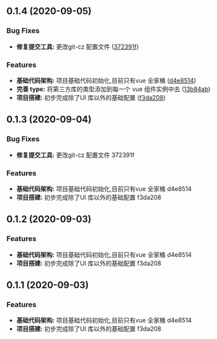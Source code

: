 ## 0.1.4 (2020-09-05)


### Bug Fixes

* **修复提交工具:** 更改git-cz 配置文件 ([372391f](https://github.com/ibwei/vue3-base/commit/372391f79e177c685277409ad873cd963c756ee3))


### Features

* **基础代码架构:** 项目基础代码初始化,目前只有vue 全家桶 ([d4e8514](https://github.com/ibwei/vue3-base/commit/d4e851421b72b7f2ff273d8ebc72c08919b94392))
* **完善 type:** 将第三方库的类型添加到每一个 vue 组件实例中去 ([13b84ab](https://github.com/ibwei/vue3-base/commit/13b84ab084ee388e114618db31ab801d28143bdf))
* **项目搭建:** 初步完成除了UI 库以外的基础配置 ([f3da208](https://github.com/ibwei/vue3-base/commit/f3da208fa7bcd9141c829327cf949aaf486a0ce7))



## 0.1.3 (2020-09-04)


### Bug Fixes

* **修复提交工具:** 更改git-cz 配置文件 372391f


### Features

* **基础代码架构:** 项目基础代码初始化,目前只有vue 全家桶 d4e8514
* **项目搭建:** 初步完成除了UI 库以外的基础配置 f3da208



## 0.1.2 (2020-09-03)


### Features

* **基础代码架构:** 项目基础代码初始化,目前只有vue 全家桶 d4e8514
* **项目搭建:** 初步完成除了UI 库以外的基础配置 f3da208



## 0.1.1 (2020-09-03)


### Features

* **基础代码架构:** 项目基础代码初始化,目前只有vue 全家桶 d4e8514
* **项目搭建:** 初步完成除了UI 库以外的基础配置 f3da208



